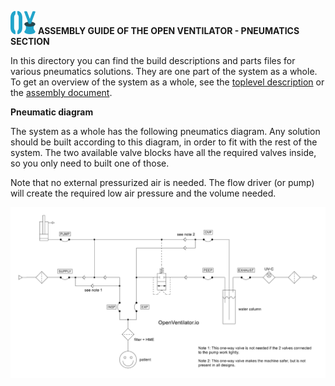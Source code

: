 ![](../images/OpenVentilatorLogoSmall.png) **ASSEMBLY GUIDE OF THE OPEN VENTILATOR - PNEUMATICS SECTION**

In this directory you can find the build descriptions and parts files for various pneumatics solutions. They are one part of the system as a whole. To get an overview of the system as a whole, see the [toplevel description](../SystemDescription.md) or the [assembly document](../Assembly.md).

**Pneumatic diagram**

The system as a whole has the following pneumatics diagram. Any solution should be built according to this diagram, in order to fit with the rest of the system. The two available valve blocks have all the required valves inside, so you only need to built one of those. 

Note that no external pressurized air is needed. The flow driver (or pump) will create the required low air pressure and the volume needed.

![Pneumatics diagram](images/OpenVentilatorPneumaticDiagram.png)
